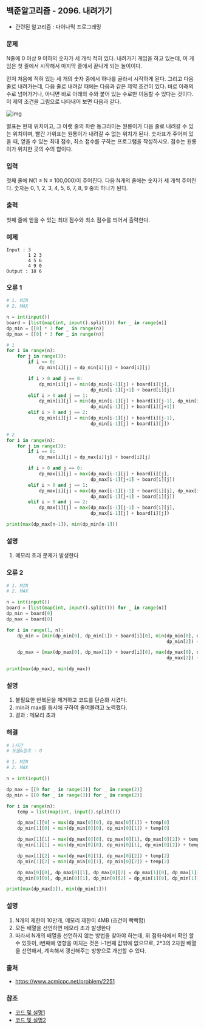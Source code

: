 ## 백준알고리즘 - 2096. 내려가기

- 관련된 알고리즘 : 다이나믹 프로그래밍

### 문제

N줄에 0 이상 9 이하의 숫자가 세 개씩 적혀 있다. 내려가기 게임을 하고 있는데, 이 게임은 첫 줄에서 시작해서 마지막 줄에서 끝나게 되는 놀이이다.

먼저 처음에 적혀 있는 세 개의 숫자 중에서 하나를 골라서 시작하게 된다. 그리고 다음 줄로 내려가는데, 다음 줄로 내려갈 때에는 다음과 같은 제약 조건이 있다. 바로 아래의 수로 넘어가거나, 아니면 바로 아래의 수와 붙어 있는 수로만 이동할 수 있다는 것이다. 이 제약 조건을 그림으로 나타내어 보면 다음과 같다.

![img](https://www.acmicpc.net/JudgeOnline/upload/201007/down.png)

별표는 현재 위치이고, 그 아랫 줄의 파란 동그라미는 원룡이가 다음 줄로 내려갈 수 있는 위치이며, 빨간 가위표는 원룡이가 내려갈 수 없는 위치가 된다. 숫자표가 주어져 있을 때, 얻을 수 있는 최대 점수, 최소 점수를 구하는 프로그램을 작성하시오. 점수는 원룡이가 위치한 곳의 수의 합이다.

### 입력

첫째 줄에 N(1 ≤ N ≤ 100,000)이 주어진다. 다음 N개의 줄에는 숫자가 세 개씩 주어진다. 숫자는 0, 1, 2, 3, 4, 5, 6, 7, 8, 9 중의 하나가 된다.

### 출력

첫째 줄에 얻을 수 있는 최대 점수와 최소 점수를 띄어서 출력한다.

### 예제

```
Input : 3
        1 2 3
        4 5 6
        4 9 0
Output : 18 6
```

### 오류 1

```python
# 1. MIN
# 2. MAX

n = int(input())
board = [list(map(int, input().split())) for _ in range(n)]
dp_min = [[0] * 3 for _ in range(n)]
dp_max = [[0] * 3 for _ in range(n)]

# 1
for i in range(n):
    for j in range(3):
        if i == 0:
            dp_min[i][j] = dp_min[i][j] + board[i][j]

        if i > 0 and j == 0:
            dp_min[i][j] = min(dp_min[i-1][j] + board[i][j],
                               dp_min[i-1][j+1] + board[i][j])
        elif i > 0 and j == 1:
            dp_min[i][j] = min(dp_min[i-1][j] + board[i][j-1], dp_min[i-1][j] + board[i][j],
                               dp_min[i-1][j] + board[i][j+1])
        elif i > 0 and j == 2:
            dp_min[i][j] = min(dp_min[i-1][j] + board[i][j-1],
                               dp_min[i-1][j] + board[i][j])

# 2
for i in range(n):
    for j in range(3):
        if i == 0:
            dp_max[i][j] = dp_max[i][j] + board[i][j]

        if i > 0 and j == 0:
            dp_max[i][j] = max(dp_max[i-1][j] + board[i][j],
                               dp_max[i-1][j+1] + board[i][j])
        elif i > 0 and j == 1:
            dp_max[i][j] = max(dp_max[i-1][j-1] + board[i][j], dp_max[i-1][j] + board[i][j],
                               dp_max[i-1][j+1] + board[i][j])
        elif i > 0 and j == 2:
            dp_max[i][j] = max(dp_max[i-1][j-1] + board[i][j],
                               dp_max[i-1][j] + board[i][j])

print(max(dp_max[n-1]), min(dp_min[n-1]))
```

### 설명

1. 메모리 초과 문제가 발생한다

### 오류 2

```python
# 1. MIN
# 2. MAX

n = int(input())
board = [list(map(int, input().split())) for _ in range(n)]
dp_min = board[0]
dp_max = board[0]

for i in range(1, n):
    dp_min = [min(dp_min[0], dp_min[1]) + board[i][0], min(dp_min[0], dp_min[1],
                                                           dp_min[2]) + board[i][1], min(dp_min[1], dp_min[2]) + board[i][2]]

    dp_max = [max(dp_max[0], dp_max[1]) + board[i][0], max(dp_max[0], dp_max[1],
                                                           dp_max[2]) + board[i][1], max(dp_max[1], dp_max[2]) + board[i][2]]

print(max(dp_max), min(dp_max))
```

### 설명

1. 불필요한 반복문을 제거하고 코드를 단순화 시켰다.
2. min과 max를 동시에 구하여 줄여볼려고 노력했다.
3. 결과 : 메모리 초과

### 해결

```python
# 1시간
# 도움&참조 : O

# 1. MIN
# 2. MAX

n = int(input())

dp_max = [[0 for _ in range(3)] for _ in range(2)]
dp_min = [[0 for _ in range(3)] for _ in range(2)]

for i in range(n):
    temp = list(map(int, input().split()))

    dp_max[1][0] = max(dp_max[0][0], dp_max[0][1]) + temp[0]
    dp_min[1][0] = min(dp_min[0][0], dp_min[0][1]) + temp[0]

    dp_max[1][1] = max(dp_max[0][0], dp_max[0][1], dp_max[0][2]) + temp[1]
    dp_min[1][1] = min(dp_min[0][0], dp_min[0][1], dp_min[0][2]) + temp[1]

    dp_max[1][2] = max(dp_max[0][1], dp_max[0][2]) + temp[2]
    dp_min[1][2] = min(dp_min[0][1], dp_min[0][2]) + temp[2]

    dp_max[0][0], dp_max[0][1], dp_max[0][2] = dp_max[1][0], dp_max[1][1], dp_max[1][2]
    dp_min[0][0], dp_min[0][1], dp_min[0][2] = dp_min[1][0], dp_min[1][1], dp_min[1][2]

print(max(dp_max[1]), min(dp_min[1]))

```

### 설명

1. N개의 제한이 10만개, 메모리 제한이 4MB (조건이 빡빡함)
2. 모든 배열을 선언하면 메모리 초과 발생한다
3. 따라서 N개의 배열을 선언하지 않는 방법을 찾아야 하는데, 위 점화식에서 확인 할 수 있듯이, i번째에 영향을 미치는 것은 i-1번째 값밖에 없으므로, 2*3의 2차원 배열을 선언해서, 계속해서 갱신해주는 방향으로 개선할 수 있다.


### 출처

- https://www.acmicpc.net/problem/2251

### 참조

- [코드 및 설명1](https://pacific-ocean.tistory.com/m/392?category=810810)
- [코드 및 설명2](https://rhdtka21.tistory.com/entry/%ED%8C%8C%EC%9D%B4%EC%8D%AC-BOJ-2096-%EB%82%B4%EB%A0%A4%EA%B0%80%EA%B8%B0)